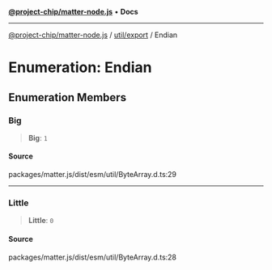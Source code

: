 [**@project-chip/matter-node.js**](../../../README.md) • **Docs**

***

[@project-chip/matter-node.js](../../../modules.md) / [util/export](../README.md) / Endian

# Enumeration: Endian

## Enumeration Members

### Big

> **Big**: `1`

#### Source

packages/matter.js/dist/esm/util/ByteArray.d.ts:29

***

### Little

> **Little**: `0`

#### Source

packages/matter.js/dist/esm/util/ByteArray.d.ts:28
